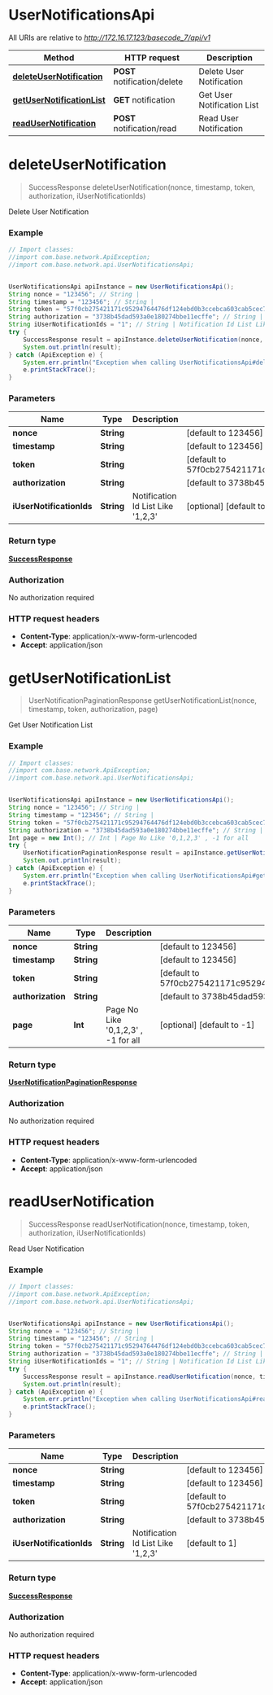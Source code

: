 # UserNotificationsApi

All URIs are relative to *http://172.16.17.123/basecode_7/api/v1*

Method | HTTP request | Description
------------- | ------------- | -------------
[**deleteUserNotification**](UserNotificationsApi.md#deleteUserNotification) | **POST** notification/delete | Delete User Notification
[**getUserNotificationList**](UserNotificationsApi.md#getUserNotificationList) | **GET** notification | Get User Notification List
[**readUserNotification**](UserNotificationsApi.md#readUserNotification) | **POST** notification/read | Read User Notification


<a name="deleteUserNotification"></a>
# **deleteUserNotification**
> SuccessResponse deleteUserNotification(nonce, timestamp, token, authorization, iUserNotificationIds)

Delete User Notification

### Example
```java
// Import classes:
//import com.base.network.ApiException;
//import com.base.network.api.UserNotificationsApi;


UserNotificationsApi apiInstance = new UserNotificationsApi();
String nonce = "123456"; // String | 
String timestamp = "123456"; // String | 
String token = "57f0cb275421171c95294764476df124ebd0b3ccebca603cab5cec795c480238"; // String | 
String authorization = "3738b45dad593a0e180274bbe11ecffe"; // String | 
String iUserNotificationIds = "1"; // String | Notification Id List Like '1,2,3'
try {
    SuccessResponse result = apiInstance.deleteUserNotification(nonce, timestamp, token, authorization, iUserNotificationIds);
    System.out.println(result);
} catch (ApiException e) {
    System.err.println("Exception when calling UserNotificationsApi#deleteUserNotification");
    e.printStackTrace();
}
```

### Parameters

Name | Type | Description  | Notes
------------- | ------------- | ------------- | -------------
 **nonce** | **String**|  | [default to 123456]
 **timestamp** | **String**|  | [default to 123456]
 **token** | **String**|  | [default to 57f0cb275421171c95294764476df124ebd0b3ccebca603cab5cec795c480238]
 **authorization** | **String**|  | [default to 3738b45dad593a0e180274bbe11ecffe]
 **iUserNotificationIds** | **String**| Notification Id List Like &#39;1,2,3&#39; | [optional] [default to 1]

### Return type

[**SuccessResponse**](SuccessResponse.md)

### Authorization

No authorization required

### HTTP request headers

 - **Content-Type**: application/x-www-form-urlencoded
 - **Accept**: application/json

<a name="getUserNotificationList"></a>
# **getUserNotificationList**
> UserNotificationPaginationResponse getUserNotificationList(nonce, timestamp, token, authorization, page)

Get User Notification List

### Example
```java
// Import classes:
//import com.base.network.ApiException;
//import com.base.network.api.UserNotificationsApi;


UserNotificationsApi apiInstance = new UserNotificationsApi();
String nonce = "123456"; // String | 
String timestamp = "123456"; // String | 
String token = "57f0cb275421171c95294764476df124ebd0b3ccebca603cab5cec795c480238"; // String | 
String authorization = "3738b45dad593a0e180274bbe11ecffe"; // String | 
Int page = new Int(); // Int | Page No Like '0,1,2,3' , -1 for all
try {
    UserNotificationPaginationResponse result = apiInstance.getUserNotificationList(nonce, timestamp, token, authorization, page);
    System.out.println(result);
} catch (ApiException e) {
    System.err.println("Exception when calling UserNotificationsApi#getUserNotificationList");
    e.printStackTrace();
}
```

### Parameters

Name | Type | Description  | Notes
------------- | ------------- | ------------- | -------------
 **nonce** | **String**|  | [default to 123456]
 **timestamp** | **String**|  | [default to 123456]
 **token** | **String**|  | [default to 57f0cb275421171c95294764476df124ebd0b3ccebca603cab5cec795c480238]
 **authorization** | **String**|  | [default to 3738b45dad593a0e180274bbe11ecffe]
 **page** | **Int**| Page No Like &#39;0,1,2,3&#39; , -1 for all | [optional] [default to -1]

### Return type

[**UserNotificationPaginationResponse**](UserNotificationPaginationResponse.md)

### Authorization

No authorization required

### HTTP request headers

 - **Content-Type**: application/x-www-form-urlencoded
 - **Accept**: application/json

<a name="readUserNotification"></a>
# **readUserNotification**
> SuccessResponse readUserNotification(nonce, timestamp, token, authorization, iUserNotificationIds)

Read User Notification

### Example
```java
// Import classes:
//import com.base.network.ApiException;
//import com.base.network.api.UserNotificationsApi;


UserNotificationsApi apiInstance = new UserNotificationsApi();
String nonce = "123456"; // String | 
String timestamp = "123456"; // String | 
String token = "57f0cb275421171c95294764476df124ebd0b3ccebca603cab5cec795c480238"; // String | 
String authorization = "3738b45dad593a0e180274bbe11ecffe"; // String | 
String iUserNotificationIds = "1"; // String | Notification Id List Like '1,2,3'
try {
    SuccessResponse result = apiInstance.readUserNotification(nonce, timestamp, token, authorization, iUserNotificationIds);
    System.out.println(result);
} catch (ApiException e) {
    System.err.println("Exception when calling UserNotificationsApi#readUserNotification");
    e.printStackTrace();
}
```

### Parameters

Name | Type | Description  | Notes
------------- | ------------- | ------------- | -------------
 **nonce** | **String**|  | [default to 123456]
 **timestamp** | **String**|  | [default to 123456]
 **token** | **String**|  | [default to 57f0cb275421171c95294764476df124ebd0b3ccebca603cab5cec795c480238]
 **authorization** | **String**|  | [default to 3738b45dad593a0e180274bbe11ecffe]
 **iUserNotificationIds** | **String**| Notification Id List Like &#39;1,2,3&#39; | [default to 1]

### Return type

[**SuccessResponse**](SuccessResponse.md)

### Authorization

No authorization required

### HTTP request headers

 - **Content-Type**: application/x-www-form-urlencoded
 - **Accept**: application/json

